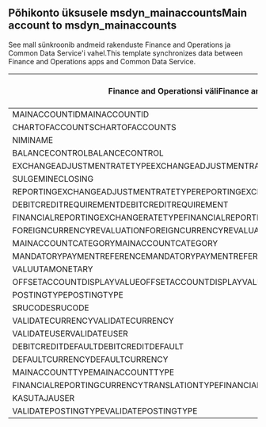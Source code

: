 ## <a name="main-account-to-msdyn_mainaccounts"></a><span data-ttu-id="90b44-101">Põhikonto üksusele msdyn_mainaccounts</span><span class="sxs-lookup"><span data-stu-id="90b44-101">Main account to msdyn_mainaccounts</span></span>

<span data-ttu-id="90b44-102">See mall sünkroonib andmeid rakenduste Finance and Operations ja Common Data Service'i vahel.</span><span class="sxs-lookup"><span data-stu-id="90b44-102">This template synchronizes data between Finance and Operations apps and Common Data Service.</span></span>

<span data-ttu-id="90b44-103">Finance and Operationsi väli</span><span class="sxs-lookup"><span data-stu-id="90b44-103">Finance and Operations field</span></span> | <span data-ttu-id="90b44-104">Kaardi tüüp</span><span class="sxs-lookup"><span data-stu-id="90b44-104">Map type</span></span> | <span data-ttu-id="90b44-105">Muu Dynamics 365 väli</span><span class="sxs-lookup"><span data-stu-id="90b44-105">Other Dynamics 365 field</span></span> | <span data-ttu-id="90b44-106">Vaikeväärtus</span><span class="sxs-lookup"><span data-stu-id="90b44-106">Default value</span></span>
---|---|---|---
<span data-ttu-id="90b44-107">MAINACCOUNTID</span><span class="sxs-lookup"><span data-stu-id="90b44-107">MAINACCOUNTID</span></span> | = | <span data-ttu-id="90b44-108">msdyn_accountnumber</span><span class="sxs-lookup"><span data-stu-id="90b44-108">msdyn_accountnumber</span></span> | 
<span data-ttu-id="90b44-109">CHARTOFACCOUNTS</span><span class="sxs-lookup"><span data-stu-id="90b44-109">CHARTOFACCOUNTS</span></span> | = | <span data-ttu-id="90b44-110">msdyn_chartofaccounts.msdyn_name</span><span class="sxs-lookup"><span data-stu-id="90b44-110">msdyn_chartofaccounts.msdyn_name</span></span> | 
<span data-ttu-id="90b44-111">NIMI</span><span class="sxs-lookup"><span data-stu-id="90b44-111">NAME</span></span> | = | <span data-ttu-id="90b44-112">msdyn_name</span><span class="sxs-lookup"><span data-stu-id="90b44-112">msdyn_name</span></span> | 
<span data-ttu-id="90b44-113">BALANCECONTROL</span><span class="sxs-lookup"><span data-stu-id="90b44-113">BALANCECONTROL</span></span> | >< | <span data-ttu-id="90b44-114">msdyn_balancecontrol</span><span class="sxs-lookup"><span data-stu-id="90b44-114">msdyn_balancecontrol</span></span> | 
<span data-ttu-id="90b44-115">EXCHANGEADJUSTMENTRATETYPE</span><span class="sxs-lookup"><span data-stu-id="90b44-115">EXCHANGEADJUSTMENTRATETYPE</span></span> | = | <span data-ttu-id="90b44-116">msdyn_exchangeadjustmentratetype.msdyn_name</span><span class="sxs-lookup"><span data-stu-id="90b44-116">msdyn_exchangeadjustmentratetype.msdyn_name</span></span> | 
<span data-ttu-id="90b44-117">SULGEMINE</span><span class="sxs-lookup"><span data-stu-id="90b44-117">CLOSING</span></span> | >< | <span data-ttu-id="90b44-118">msdyn_closing</span><span class="sxs-lookup"><span data-stu-id="90b44-118">msdyn_closing</span></span> | 
<span data-ttu-id="90b44-119">REPORTINGEXCHANGEADJUSTMENTRATETYPE</span><span class="sxs-lookup"><span data-stu-id="90b44-119">REPORTINGEXCHANGEADJUSTMENTRATETYPE</span></span> | = | <span data-ttu-id="90b44-120">msdyn_reportingexchangeadjustmentratetype.msdyn_name</span><span class="sxs-lookup"><span data-stu-id="90b44-120">msdyn_reportingexchangeadjustmentratetype.msdyn_name</span></span> | 
<span data-ttu-id="90b44-121">DEBITCREDITREQUIREMENT</span><span class="sxs-lookup"><span data-stu-id="90b44-121">DEBITCREDITREQUIREMENT</span></span> | >< | <span data-ttu-id="90b44-122">msdyn_debitcreditrequirement</span><span class="sxs-lookup"><span data-stu-id="90b44-122">msdyn_debitcreditrequirement</span></span> | 
<span data-ttu-id="90b44-123">FINANCIALREPORTINGEXCHANGERATETYPE</span><span class="sxs-lookup"><span data-stu-id="90b44-123">FINANCIALREPORTINGEXCHANGERATETYPE</span></span> | = | <span data-ttu-id="90b44-124">msdyn_financialreportingexchangeratetype.msdyn_name</span><span class="sxs-lookup"><span data-stu-id="90b44-124">msdyn_financialreportingexchangeratetype.msdyn_name</span></span> | 
<span data-ttu-id="90b44-125">FOREIGNCURRENCYREVALUATION</span><span class="sxs-lookup"><span data-stu-id="90b44-125">FOREIGNCURRENCYREVALUATION</span></span> | >< | <span data-ttu-id="90b44-126">msdyn_foreigncurrencyrevaluation</span><span class="sxs-lookup"><span data-stu-id="90b44-126">msdyn_foreigncurrencyrevaluation</span></span> | 
<span data-ttu-id="90b44-127">MAINACCOUNTCATEGORY</span><span class="sxs-lookup"><span data-stu-id="90b44-127">MAINACCOUNTCATEGORY</span></span> | = | <span data-ttu-id="90b44-128">msdyn_mainaccountcategoryname</span><span class="sxs-lookup"><span data-stu-id="90b44-128">msdyn_mainaccountcategoryname</span></span> | 
<span data-ttu-id="90b44-129">MANDATORYPAYMENTREFERENCE</span><span class="sxs-lookup"><span data-stu-id="90b44-129">MANDATORYPAYMENTREFERENCE</span></span> | >< | <span data-ttu-id="90b44-130">msdyn_mandatorypaymentreference</span><span class="sxs-lookup"><span data-stu-id="90b44-130">msdyn_mandatorypaymentreference</span></span> | 
<span data-ttu-id="90b44-131">VALUUTA</span><span class="sxs-lookup"><span data-stu-id="90b44-131">MONETARY</span></span> | >< | <span data-ttu-id="90b44-132">msdyn_monetary</span><span class="sxs-lookup"><span data-stu-id="90b44-132">msdyn_monetary</span></span> | 
<span data-ttu-id="90b44-133">OFFSETACCOUNTDISPLAYVALUE</span><span class="sxs-lookup"><span data-stu-id="90b44-133">OFFSETACCOUNTDISPLAYVALUE</span></span> | = | <span data-ttu-id="90b44-134">msdyn_offsetaccount</span><span class="sxs-lookup"><span data-stu-id="90b44-134">msdyn_offsetaccount</span></span> | 
<span data-ttu-id="90b44-135">POSTINGTYPE</span><span class="sxs-lookup"><span data-stu-id="90b44-135">POSTINGTYPE</span></span> | >< | <span data-ttu-id="90b44-136">msdyn_postingtype</span><span class="sxs-lookup"><span data-stu-id="90b44-136">msdyn_postingtype</span></span> | 
<span data-ttu-id="90b44-137">SRUCODE</span><span class="sxs-lookup"><span data-stu-id="90b44-137">SRUCODE</span></span> | = | <span data-ttu-id="90b44-138">msdyn_srucode</span><span class="sxs-lookup"><span data-stu-id="90b44-138">msdyn_srucode</span></span> | 
<span data-ttu-id="90b44-139">VALIDATECURRENCY</span><span class="sxs-lookup"><span data-stu-id="90b44-139">VALIDATECURRENCY</span></span> | >< | <span data-ttu-id="90b44-140">msdyn_validatecurrencycode</span><span class="sxs-lookup"><span data-stu-id="90b44-140">msdyn_validatecurrencycode</span></span> | 
<span data-ttu-id="90b44-141">VALIDATEUSER</span><span class="sxs-lookup"><span data-stu-id="90b44-141">VALIDATEUSER</span></span> | >< | <span data-ttu-id="90b44-142">msdyn_validateuser</span><span class="sxs-lookup"><span data-stu-id="90b44-142">msdyn_validateuser</span></span> | 
<span data-ttu-id="90b44-143">DEBITCREDITDEFAULT</span><span class="sxs-lookup"><span data-stu-id="90b44-143">DEBITCREDITDEFAULT</span></span> | >< | <span data-ttu-id="90b44-144">msdyn_debitcreditdefault</span><span class="sxs-lookup"><span data-stu-id="90b44-144">msdyn_debitcreditdefault</span></span> | 
<span data-ttu-id="90b44-145">DEFAULTCURRENCY</span><span class="sxs-lookup"><span data-stu-id="90b44-145">DEFAULTCURRENCY</span></span> | = | <span data-ttu-id="90b44-146">msdyn_defaultcurrency.isocurrencycode</span><span class="sxs-lookup"><span data-stu-id="90b44-146">msdyn_defaultcurrency.isocurrencycode</span></span> | 
<span data-ttu-id="90b44-147">MAINACCOUNTTYPE</span><span class="sxs-lookup"><span data-stu-id="90b44-147">MAINACCOUNTTYPE</span></span> | >< | <span data-ttu-id="90b44-148">msdyn_mainaccounttype</span><span class="sxs-lookup"><span data-stu-id="90b44-148">msdyn_mainaccounttype</span></span> | 
<span data-ttu-id="90b44-149">FINANCIALREPORTINGCURRENCYTRANSLATIONTYPE</span><span class="sxs-lookup"><span data-stu-id="90b44-149">FINANCIALREPORTINGCURRENCYTRANSLATIONTYPE</span></span> | >< | <span data-ttu-id="90b44-150">msdyn_financialreportingcurrencytrantype</span><span class="sxs-lookup"><span data-stu-id="90b44-150">msdyn_financialreportingcurrencytrantype</span></span> | 
<span data-ttu-id="90b44-151">KASUTAJA</span><span class="sxs-lookup"><span data-stu-id="90b44-151">USER</span></span> | = | <span data-ttu-id="90b44-152">msdyn_user</span><span class="sxs-lookup"><span data-stu-id="90b44-152">msdyn_user</span></span> | 
<span data-ttu-id="90b44-153">VALIDATEPOSTINGTYPE</span><span class="sxs-lookup"><span data-stu-id="90b44-153">VALIDATEPOSTINGTYPE</span></span> | >< | <span data-ttu-id="90b44-154">msdyn_validateposting</span><span class="sxs-lookup"><span data-stu-id="90b44-154">msdyn_validateposting</span></span> | 
